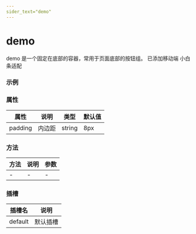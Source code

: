 ```yaml
---
sider_text="demo"
---
```


# demo

demo 是一个固定在底部的容器，常用于页面底部的按钮组。
已添加移动端 小白条适配

### 示例

<!-- <preview path="" title="demo" description="component description content"></preview> -->

### 属性

| 属性 | 说明 | 类型 | 默认值 |
| --- | --- | --- | --- |
| padding | 内边距 | string | 8px |

### 方法

| 方法    | 说明     | 参数 |
| ------- | -------- | ---- |
| - | - | -    |

### 插槽
| 插槽名 | 说明 |
| --- | --- |
| default | 默认插槽 |
